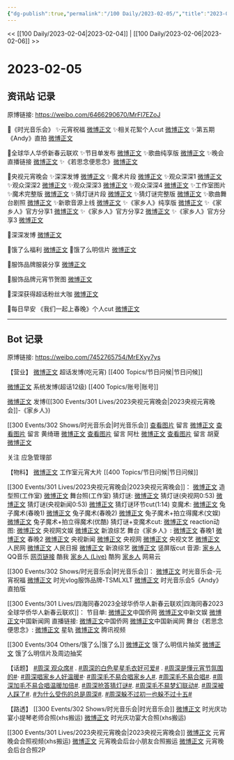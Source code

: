 ```yaml
---
{"dg-publish":true,"permalink":"/100 Daily/2023-02-05/","title":"2023-02-05","created":"2023-02-06T10:27:37.000+08:00","updated":"2023-04-11T14:46:32.000+08:00"}
---
```



<< [[100 Daily/2023-02-04\|2023-02-04]] | [[100 Daily/2023-02-06\|2023-02-06]] >>

# 2023-02-05

## 资讯站 记录

原博链接: https://weibo.com/6466290670/MrFl7EZoJ

🌟《时光音乐会》
✨元宵祝福 [微博正文](https://m.weibo.cn/6466290670/4865828354789986)
✨相关花絮个人cut [微博正文](https://m.weibo.cn/6466290670/4865789972972268)
✨第五期《Andy》直拍 [微博正文](https://m.weibo.cn/6466290670/4865731416819077)

🌟全球华人华侨新春云联欢
✨节目单发布 [微博正文](https://m.weibo.cn/6466290670/4865744111665738)
✨歌曲纯享版 [微博正文](https://m.weibo.cn/6466290670/4865846982216353)
✨晚会直播链接 [微博正文](https://m.weibo.cn/6466290670/4865800098025948)
✨《若思念便思念》[微博正文](https://m.weibo.cn/6466290670/4865880062433621)

🌟央视元宵晚会
✨深深发博 [微博正文](https://m.weibo.cn/6466290670/4865901453122512)
✨魔术片段 [微博正文](https://m.weibo.cn/6466290670/4865886408152704)
✨观众深深1 [微博正文](https://m.weibo.cn/6466290670/4865890178832221)
✨观众深深2 [微博正文](https://m.weibo.cn/6466290670/4865888479872008)
✨观众深深3 [微博正文](https://m.weibo.cn/6466290670/4865886807135725)
✨观众深深4 [微博正文](https://m.weibo.cn/6466290670/4865883782521077)
✨工作室图片 [](https://m.weibo.cn/6466290670/486589788350606)
✨魔术完整版 [微博正文](https://m.weibo.cn/6466290670/4865937079537459)
✨猜灯谜片段 [微博正文](https://m.weibo.cn/6466290670/4865890972078662)
✨猜灯谜完整版 [微博正文](https://m.weibo.cn/6466290670/4865888887512635)
✨歌曲舞台剧照 [微博正文](https://m.weibo.cn/6466290670/4865902858995249)
✨新歌音源上线 [微博正文](https://m.weibo.cn/6466290670/4865936836006208)
✨《家乡人》纯享版 [微博正文](https://m.weibo.cn/6466290670/4865904624534856)
✨《家乡人》官方分享1 [微博正文](https://m.weibo.cn/6466290670/4865898281699018)
✨《家乡人》官方分享2 [微博正文](https://m.weibo.cn/6466290670/4865900341100615)
✨《家乡人》官方分享3 [微博正文](https://m.weibo.cn/6466290670/4865900702338804)

🌟深深发博 [微博正文](https://m.weibo.cn/6466290670/4865881370263710)

🌟饿了么福利 [微博正文](https://m.weibo.cn/6466290670/4865736377372851)
🌟饿了么明信片 [微博正文](https://m.weibo.cn/6466290670/4865730446624579)

🌟服饰品牌服装分享 [微博正文](https://m.weibo.cn/6466290670/4865724726120129)

🌟服饰品牌元宵节贺图 [微博正文](https://m.weibo.cn/6466290670/4865726730994839)

🌟深深获得超话粉丝大咖 [微博正文](https://m.weibo.cn/6466290670/4865881710010222)

🌟每日早安
《我们一起上春晚》个人cut [微博正文](https://m.weibo.cn/6466290670/4865701607637593)

---
## Bot 记录

原博链接: https://weibo.com/7452765754/MrEXyy7ys

【营业】
[微博正文](https://m.weibo.cn/1736988591/4865877717028646) 超话发博(吃元宵) [[400 Topics/节日问候\|节日问候]]

[微博正文](https://m.weibo.cn/1736988591/4865878019278000) 系统发博(超话12级) [[400 Topics/账号\|账号]]

[微博正文](https://m.weibo.cn/1736988591/4865900634708420) 发博([[300 Events/301 Lives/2023央视元宵晚会\|2023央视元宵晚会]]-《家乡人》)

[[300 Events/302 Shows/时光音乐会\|时光音乐会]]
[查看图片](https://wx1.sinaimg.cn/large/0088n2Pggy1hat0gqxpg0j30yi0c8dgq.jpg) 留言 [微博正文](https://m.weibo.cn/1736988591/4865545242938744)
[查看图片](https://wx4.sinaimg.cn/large/0088n2Pggy1hat0hnisf4j30u00xxtd2.jpg) 留言 黄绮珊 [微博正文](https://m.weibo.cn/1766673785/4865177247551324)
[查看图片](https://wx3.sinaimg.cn/large/0088n2Pggy1hat0h5pi6rj30u00xutcy.jpg) 留言 阿杜 [微博正文](https://m.weibo.cn/1355837881/4865185397610359)
[查看图片](https://wx1.sinaimg.cn/large/0088n2Pggy1hat0h1w889j30u00xgaee.jpg) 留言 胡夏 [微博正文](https://m.weibo.cn/1704091601/4865180800911131)

关注 应急管理部

【物料】
[微博正文](https://m.weibo.cn/7478855230/4865572804494822) 工作室元宵大片 [[400 Topics/节日问候\|节日问候]]

[[300 Events/301 Lives/2023央视元宵晚会\|2023央视元宵晚会]]：
[微博正文](https://m.weibo.cn/7478855230/4865897150023362) 造型照(工作室)
[微博正文](https://m.weibo.cn/7478855230/4865901927075652) 舞台照(工作室)
猜灯谜:
[微博正文](https://m.weibo.cn/3266943013/4865890028355805) 猜灯谜(央视网0:53)
[微博正文](https://m.weibo.cn/2656274875/4865881244702213) 猜灯谜(央视新闻0:53)
[微博正文](https://m.weibo.cn/6466290670/4865888887512635) 猜灯谜环节cut(1:14)
变魔术:
[微博正文](https://m.weibo.cn/3506728370/4865882381360052) 兔子魔术(春晚1)
[微博正文](https://m.weibo.cn/3506728370/4865888098718062) 兔子魔术(春晚2)
[微博正文](https://m.weibo.cn/1371117067/4865882612571948) 兔子魔术+拍立得魔术(文娱)
[微博正文](https://m.weibo.cn/1642904381/4865906864555537) 兔子魔术+拍立得魔术(优酷)
猜灯谜+变魔术cut:
[微博正文](https://m.weibo.cn/1786590437/4865884123040954)
reaction动图:
[微博正文](https://m.weibo.cn/7735105675/4865887397744160) 央视网文娱
[微博正文](https://m.weibo.cn/1878335471/4865883242238275) 新浪综艺
舞台《家乡人》:
[微博正文](https://m.weibo.cn/3506728370/4865897049885781) 春晚1
[微博正文](https://m.weibo.cn/3506728370/4865900827644167) 春晚2
[微博正文](https://m.weibo.cn/2656274875/4865897463812460) 央视新闻
[微博正文](https://m.weibo.cn/3266943013/4865898772699242) 央视网
[微博正文](https://m.weibo.cn/2210168325/4865898110256040) 央视文艺
[微博正文](https://m.weibo.cn/2286908003/4865901952769240) 人民网
[微博正文](https://m.weibo.cn/2803301701/4865902082002815) 人民日报
[微博正文](https://m.weibo.cn/1878335471/4865897552681420) 新浪综艺
[微博正文](https://m.weibo.cn/5219918112/4865906910167058) 竖屏版cut
音源:
[家乡人](https://weibo.cn/sinaurl?u=https%3A%2F%2Fc.y.qq.com%2Fbase%2Ffcgi-bin%2Fu%3F__%3DfczhFNttcEvv) QQ音乐
[网页链接](https://weibo.cn/sinaurl?u=https%3A%2F%2Fm.kuwo.cn%2Fyinyue%2F261037095%3Ff%3Dip%26t%3Dsinawb) 酷我
[家乡人 (Live)](https://weibo.cn/sinaurl?u=https%3A%2F%2Ft4.kugou.com%2Fsong.html%3Fid%3D8e197adB8V2) 酷狗
[家乡人](https://weibo.cn/sinaurl?u=http%3A%2F%2Fmusic.163.com%2Fshare%2Fsina%2Fdirect%2F18%2F2020167641) 网易云

[[300 Events/302 Shows/时光音乐会\|时光音乐会]]：
[微博正文](https://m.weibo.cn/7703778879/4865820931657999) 时光音乐会-元宵祝福
[微博正文](https://m.weibo.cn/6599319990/4865561559568066) 时光vlog服饰品牌-TSMLXLT
[微博正文](https://m.weibo.cn/6466290670/4865731416819077) 时光音乐会5《Andy》直拍版

[[300 Events/301 Lives/四海同春2023全球华侨华人新春云联欢\|四海同春2023全球华侨华人新春云联欢]]：
节目单:
[微博正文](https://m.weibo.cn/5137261048/4865737640641329)中国侨网
[微博正文](https://m.weibo.cn/7728745629/4865742712081808)中新文娱
[微博正文](https://m.weibo.cn/1784473157/4865740819926081)中国新闻网
直播链接:
[微博正文](https://m.weibo.cn/5137261048/4865799049186629)中国侨网
[微博正文](https://m.weibo.cn/1784473157/4865798990727823)中国新闻网
舞台《若思念便思念》:
[微博正文](https://m.weibo.cn/6466290670/4865846982216353) 星轨
[微博正文](https://m.weibo.cn/2591595652/4865877117241259) 腾讯视频

[[300 Events/304 Others/饿了么\|饿了么]]
[微博正文](https://m.weibo.cn/5117812753/4865716681441762) 饿了么明信片抽奖
[微博正文](https://m.weibo.cn/7756461320/4865733676765251) 饿了么明信片及周边抽奖

【话题】
[#周深 观众席#](https://s.weibo.com/weibo?q=%23%E5%91%A8%E6%B7%B1%20%E8%A7%82%E4%BC%97%E5%B8%AD%23) .
[#周深的白色星星毛衣好可爱#](https://s.weibo.com/weibo?q=%23%E5%91%A8%E6%B7%B1%E7%9A%84%E7%99%BD%E8%89%B2%E6%98%9F%E6%98%9F%E6%AF%9B%E8%A1%A3%E5%A5%BD%E5%8F%AF%E7%88%B1%23) .
[#周深是懂元宵节氛围的#](https://s.weibo.com/weibo?q=%23%E5%91%A8%E6%B7%B1%E6%98%AF%E6%87%82%E5%85%83%E5%AE%B5%E8%8A%82%E6%B0%9B%E5%9B%B4%E7%9A%84%23)·
[#周深唱家乡人好温暖#](https://s.weibo.com/weibo?q=%23%E5%91%A8%E6%B7%B1%E5%94%B1%E5%AE%B6%E4%B9%A1%E4%BA%BA%E5%A5%BD%E6%B8%A9%E6%9A%96%23)·
[#周深毛不易合唱家乡人#](https://s.weibo.com/weibo?q=%23%E5%91%A8%E6%B7%B1%E6%AF%9B%E4%B8%8D%E6%98%93%E5%90%88%E5%94%B1%E5%AE%B6%E4%B9%A1%E4%BA%BA%23).
[#周深毛不易合唱#](https://s.weibo.com/weibo?q=%23%E5%91%A8%E6%B7%B1%E6%AF%9B%E4%B8%8D%E6%98%93%E5%90%88%E5%94%B1%23).
[#周深加毛不易合唱温暖加倍#](https://s.weibo.com/weibo?q=%23%E5%91%A8%E6%B7%B1%E5%8A%A0%E6%AF%9B%E4%B8%8D%E6%98%93%E5%90%88%E5%94%B1%E6%B8%A9%E6%9A%96%E5%8A%A0%E5%80%8D%23).
[#周深抢答猜灯谜#](https://s.weibo.com/weibo?q=%23%E5%91%A8%E6%B7%B1%E6%8A%A2%E7%AD%94%E7%8C%9C%E7%81%AF%E8%B0%9C%23).
[#周深毛不易梦幻联动#](https://s.weibo.com/weibo?q=%23%E5%91%A8%E6%B7%B1%E6%AF%9B%E4%B8%8D%E6%98%93%E6%A2%A6%E5%B9%BB%E8%81%94%E5%8A%A8%23).
[#周深被人踩了#](https://s.weibo.com/weibo?q=%23%E5%91%A8%E6%B7%B1%E8%A2%AB%E4%BA%BA%E8%B8%A9%E4%BA%86%23).
[#为什么受伤的总是周深#](https://s.weibo.com/weibo?q=%23%E4%B8%BA%E4%BB%80%E4%B9%88%E5%8F%97%E4%BC%A4%E7%9A%84%E6%80%BB%E6%98%AF%E5%91%A8%E6%B7%B1%23).
[#周深躲不过初一也躲不过十五#](https://s.weibo.com/weibo?q=%23%E5%91%A8%E6%B7%B1%E8%BA%B2%E4%B8%8D%E8%BF%87%E5%88%9D%E4%B8%80%E4%B9%9F%E8%BA%B2%E4%B8%8D%E8%BF%87%E5%8D%81%E4%BA%94%23)

【路透】
[[300 Events/302 Shows/时光音乐会\|时光音乐会]]
[微博正文](https://m.weibo.cn/2321178365/4865783568533574) 时光庆功宴小提琴老师合照(xhs搬运)
[微博正文](https://m.weibo.cn/7495641082/4865885342797713) 时光庆功宴大合照(xhs搬运)

[[300 Events/301 Lives/2023央视元宵晚会\|2023央视元宵晚会]]
[微博正文](https://m.weibo.cn/1857196980/4865892708785577) 元宵晚会合照视频(xhs搬运)
[微博正文](https://m.weibo.cn/7495641082/4865900077388520) 元宵晚会后台小朋友合照搬运
[微博正文](https://m.weibo.cn/1901459883/4865922592147480) 元宵晚会后台合照2P
